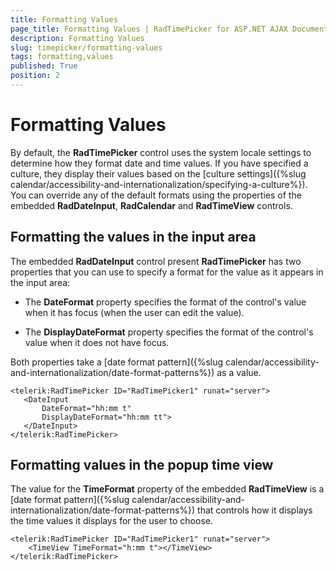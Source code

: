 ```yaml
---
title: Formatting Values
page_title: Formatting Values | RadTimePicker for ASP.NET AJAX Documentation
description: Formatting Values
slug: timepicker/formatting-values
tags: formatting,values
published: True
position: 2
---
```


# Formatting Values



By default, the **RadTimePicker** control uses the system locale settings to determine how they format date and time values. If you have specified a culture, they display their values based on the [culture settings]({%slug calendar/accessibility-and-internationalization/specifying-a-culture%}). You can override any of the default formats using the properties of the embedded **RadDateInput**, **RadCalendar** and **RadTimeView** controls.

## Formatting the values in the input area

The embedded **RadDateInput** control present **RadTimePicker** has two properties that you can use to specify a format for the value as it appears in the input area:

* The **DateFormat** property specifies the format of the control's value when it has focus (when the user can edit the value).

* The **DisplayDateFormat** property specifies the format of the control's value when it does not have focus.

Both properties take a [date format pattern]({%slug calendar/accessibility-and-internationalization/date-format-patterns%}) as a value.

````ASPNET
<telerik:RadTimePicker ID="RadTimePicker1" runat="server">
   <DateInput
       DateFormat="hh:mm t"
       DisplayDateFormat="hh:mm tt">
   </DateInput>
</telerik:RadTimePicker>
````



## Formatting values in the popup time view

The value for the **TimeFormat** property of the embedded **RadTimeView** is a [date format pattern]({%slug calendar/accessibility-and-internationalization/date-format-patterns%}) that controls how it displays the time values it displays for the user to choose.

````ASPNET
<telerik:RadTimePicker ID="RadTimePicker1" runat="server">
    <TimeView TimeFormat="h:mm t"></TimeView>
</telerik:RadTimePicker>
````


